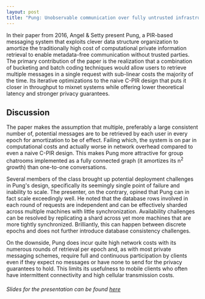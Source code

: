 ```yaml
---
layout: post
title: "Pung: Unobservable communication over fully untrusted infrastructure"
---
```


In their paper from 2016, Angel & Setty present Pung, a PIR-based messaging system that exploits clever data structure organization to amortize the traditionally high cost of computational private information retrieval to enable metadata-free communication without trusted parties. The primary contribution of the paper is the realization that a combination of bucketing and batch coding techniques would allow users to retrieve multiple messages in a single request with sub-linear costs the majority of the time. Its iterative optimizations to the naive C-PIR design that puts it closer in throughput to mixnet systems while offering lower theoretical latency and stronger privacy guarantees.

## Discussion

The paper makes the assumption that multiple, preferably a large consistent number of, potential messages are to be retrieved by each user in every epoch for amortization to be of effect. Failing which, the system is on par in computational costs and actually worse in network overhead compared to even a naive C-PIR design. This makes Pung more attractive for group chatrooms implemented as a fully connected graph (it amortizes its n<sup>2</sup> growth) than one-to-one conversations.

Several members of the class brought up potential deployment challenges in Pung's design, specifically its seemingly single point of failure and inability to scale. The presenter, on the contrary, opined that Pung can in fact scale exceedingly well. He noted that the database rows involved in each round of requests are independent and can be effectively sharded across multiple machines with little synchronization. Availability challenges can be resolved by replicating a shard across yet more machines that are more tightly synchronized. Brilliantly, this can happen between discrete epochs and does not further introduce database consistency challenges.

On the downside, Pung does incur quite high network costs with its numerous rounds of retrieval per epoch and, as with most private messaging schemes, require full and continuous participation by clients even if they expect no messages or have none to send for the privacy guarantees to hold. This limits its usefulness to mobile clients who often have intermittent connectivity and high cellular transmission costs.

###### Slides for the presentation can be found [here](/presentations/pung.pdf)
